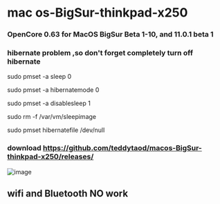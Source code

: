 # mac os-BigSur-thinkpad-x250
### OpenCore 0.63 for MacOS BigSur Beta 1-10, and 11.0.1 beta 1 
###  hibernate problem ,so don't forget completely turn off hibernate 

sudo pmset -a sleep 0

sudo pmset -a hibernatemode 0

sudo pmset -a disablesleep 1

sudo rm -f /var/vm/sleepimage

sudo pmset hibernatefile /dev/null

### download https://github.com/teddytaod/macos-BigSur-thinkpad-x250/releases/
![image](https://github.com/teddytaod/macos-BigSur-thinkpad-x250/blob/master/BigSur-beta6.png)
## wifi and Bluetooth NO work
